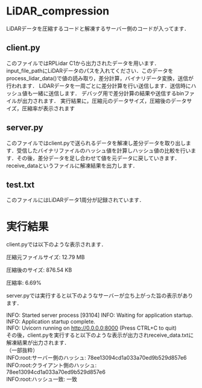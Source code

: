 # LiDAR_compression
LiDARデータを圧縮するコードと解凍するサーバー側のコードが入ってます．

##  client.py
このファイルではRPLidar C1から出力されたデータを用います．
input_file_pathにLiDARデータのパスを入れてください．このデータをprocess_lidar_data()で値の読み取り，差分計算，バイナリデータ変換，送信が行われます．
LiDARデータを一周ごとに差分計算を行い送信します．送信時にハッシュ値も一緒に送信します．
デバッグ用で差分計算の結果や送信するbinファイルが出力されます．
実行結果に，圧縮元のデータサイズ，圧縮後のデータサイズ，圧縮率が表示されます

## server.py
このファイルではclient.pyで送られるデータを解凍し差分データを取り出します．受信したバイナリファイルのハッシュ値を計算しハッシュ値の比較を行います．その後，差分データを足し合わせて値を元データに戻していきます．
receive_dataというファイルに解凍結果を出力します．

## test.txt
このファイルにはLiDARデータ1周分が記録されています．

# 実行結果
client.pyでは以下のような表示されます．

圧縮元ファイルサイズ: 12.79 MB

圧縮後のサイズ: 876.54 KB

圧縮率: 6.69%

server.pyでは実行すると以下のようなサーバーが立ち上がった旨の表示があります．

INFO:     Started server process [93104] 
INFO:     Waiting for application startup.  
INFO:     Application startup complete.  
INFO:     Uvicorn running on http://0.0.0.0:8000 (Press CTRL+C to quit)  
その後，client.pyを実行すると以下のような表示が出力されreceive_data.txtに解凍結果が出力されます．  
（一部抜粋）  
INFO:root:サーバー側のハッシュ: 78ee13094cd1a033a70ed9b529d857e6  
INFO:root:クライアント側のハッシュ: 78ee13094cd1a033a70ed9b529d857e6  
INFO:root:ハッシュ一致: 一致  
